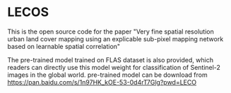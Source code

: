 # LECOS
This is the open source code for the paper "Very fine spatial resolution urban land cover mapping using an explicable sub-pixel mapping network based on learnable spatial correlation"

The pre-trained model trained on FLAS dataset is also provided, which readers can directly use this model weight for classification of Sentinel-2 images in the global world. pre-trained model can be download from https://pan.baidu.com/s/1n97HK_kOE-53-0d4rT7Glg?pwd=LECO
